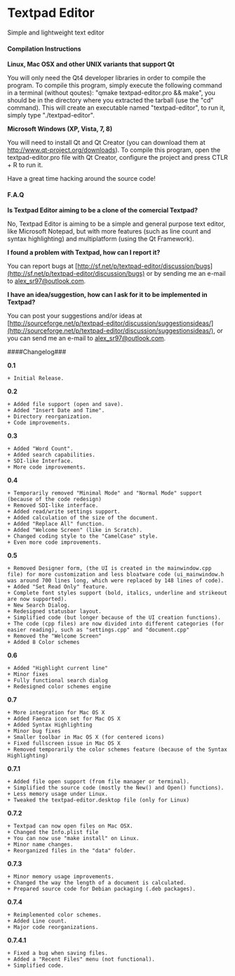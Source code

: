 Textpad Editor
==============

Simple and lightweight text editor 

#### Compilation Instructions ####

**Linux, Mac OSX and other UNIX variants that support Qt**

You will only need the Qt4 developer libraries in order to compile the program.
To compile this program, simply execute the following command in a terminal (without qoutes): "qmake textpad-editor.pro && make", you should be in the directory where you extracted the tarball (use the "cd" command).
This will create an executable named "textpad-editor", to run it, simply type "./textpad-editor".

**Microsoft Windows (XP, Vista, 7, 8)**

You will need to install Qt and Qt Creator (you can download them at http://www.qt-project.org/downloads).
To compile this program, open the textpad-editor.pro file with Qt Creator, configure the project and press CTLR + R to run it.

Have a great time hacking around the source code!

#### F.A.Q ###

**Is Textpad Editor aiming to be a clone of the comercial Textpad?**

No, Textpad Editor is aiming to be a simple and general purpose text editor, like Microsoft Notepad, but with more features (such as line count and syntax highlighting) and multiplatform (using the Qt Framework).

**I found a problem with Textpad, how can I report it?**

You can report bugs at [http://sf.net/p/textpad-editor/discussion/bugs](http://sf.net/p/textpad-editor/discussion/bugs) or by sending me an e-mail to [alex_sr97@outlook.com](mailto:alex_sr97@outlook.com).

**I have an idea/suggestion, how can I ask for it to be implemented in Textpad?**

You can post your suggestions and/or ideas at [http://sourceforge.net/p/textpad-editor/discussion/suggestionsideas/](http://sourceforge.net/p/textpad-editor/discussion/suggestionsideas/), or you can send me an e-mail to [alex_sr97@outlook.com](mailto:alex_sr97@outlook.com).

####Changelog###

**0.1**

	+ Initial Release.

**0.2**

	+ Added file support (open and save).
	+ Added "Insert Date and Time".
	+ Directory reorganization.
	+ Code improvements.

**0.3**

	+ Added "Word Count".
	+ Added search capabilities.
	+ SDI-like Interface.
	+ More code improvements.

**0.4**

	+ Temporarily removed "Minimal Mode" and "Normal Mode" support (because of the code redesign)
	+ Removed SDI-like interface.
	+ Added read/write settings support.
	+ Added calculation of the size of the document.
	+ Added "Replace All" function.
	+ Added "Welcome Screen" (like in Scratch).
	+ Changed coding style to the "CamelCase" style.
	+ Even more code improvements.

**0.5**

	+ Removed Designer form, (the UI is created in the mainwindow.cpp file) for more customization and less bloatware code (ui_mainwindow.h was around 700 lines long, which were replaced by 148 lines of code).
	+ Added "Set Read Only" feature.
	+ Complete font styles support (bold, italics, underline and strikeout are now supported).
	+ New Search Dialog.
	+ Redesigned statusbar layout.
	+ Simplified code (but longer because of the UI creation functions).
	+ The code (cpp files) are now divided into different categories (for easier reading), such as "settings.cpp" and "document.cpp"
	+ Removed the "Welcome Screen"
	+ Added 8 Color schemes
    
**0.6**

    + Added "Highlight current line"
    + Minor fixes
    + Fully functional search dialog
    + Redesigned color schemes engine
    
**0.7**

    + More integration for Mac OS X
    + Added Faenza icon set for Mac OS X
    + Added Syntax Highlighting 
    + Minor bug fixes
    + Smaller toolbar in Mac OS X (for centered icons)
    + Fixed fullscreen issue in Mac OS X
    + Removed temporarily the color schemes feature (because of the Syntax Highlighting)

**0.7.1**

    + Added file open support (from file manager or terminal).
    + Simplified the source code (mostly the New() and Open() functions).
    + Less memory usage under Linux.
    + Tweaked the textpad-editor.desktop file (only for Linux)

**0.7.2**

	+ Textpad can now open files on Mac OSX.
	+ Changed the Info.plist file
	+ You can now use "make install" on Linux.
	+ Minor name changes.
	+ Reorganized files in the "data" folder.

**0.7.3**

	+ Minor memory usage improvements.
	+ Changed the way the length of a document is calculated.
	+ Prepared source code for Debian packaging (.deb packages).
	
**0.7.4**

    + Reimplemented color schemes.
    + Added Line count.
    + Major code reorganizations.

**0.7.4.1**

	+ Fixed a bug when saving files.
	+ Added a "Recent Files" menu (not functional).
	+ Simplified code.
	





